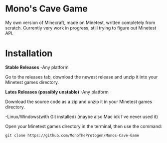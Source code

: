# Mono's Cave Game
My own version of Minecraft, made on Minetest, written completely from scratch.
Currently very work in progress, still trying to figure out Minetest API.

# Installation

**Stable Releases**
-Any platform

Go to the releases tab, download the newest release and unzip it into your Minetest games directory.

**Lates Releases (possibly unstable)**
-Any platform

Download the source code as a zip and unzip it in your Minetest games directory.

-Linux/Windows(with Git installed) (maybe also Mac idk I've never used it)

Open your Minetest games directory in the terminal, then use the command:
```
git clone https://github.com/MonoTheProtogen/Monos-Cave-Game
```
